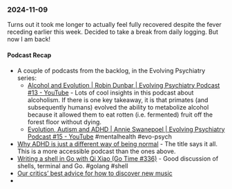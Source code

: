 ### 2024-11-09
Turns out it took me longer to actually feel fully recovered despite the fever receding earlier this week. Decided to take a break from daily logging. But now I am back!

#### Podcast Recap
- A couple of podcasts from the backlog, in the Evolving Psychiatry series:
	- [Alcohol and Evolution | Robin Dunbar | Evolving Psychiatry Podcast #13 - YouTube](https://www.youtube.com/watch?v=Q9fqVmR_YiI) - Lots of cool insights in this podcast about alcoholism. If there is one key takeaway, it is that primates (and subsequently humans) evolved the ability to metabolize alcohol because it allowed them to eat rotten (i.e. fermented) fruit off the forest floor without dying.
	- [Evolution, Autism and ADHD | Annie Swanepoel | Evolving Psychiatry Podcast #15 - YouTube](https://www.youtube.com/watch?v=iHbKSX75iOo) #mentalhealth #evo-psych 
- [Why ADHD is just a different way of being normal](https://www.economist.com/podcasts/2024/11/06/why-adhd-is-just-a-different-way-of-being-normal) - The title says it all. This is a more accessible podcast than the ones above.
- [Writing a shell in Go with Qi Xiao (Go Time #336)](https://changelog.com/gotime/336) - Good discussion of shells, terminal and Go. #golang #shell
- [Our critics’ best advice for how to discover new music](https://www.ft.com/content/1ddb02f1-5ffd-46d8-9f80-6543015db071)
- 